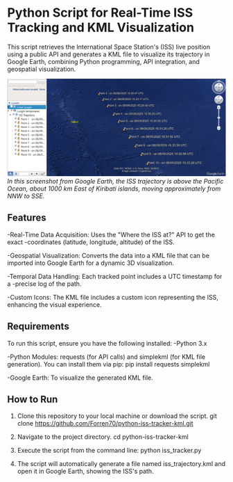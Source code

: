 # **Python Script for Real-Time ISS Tracking and KML Visualization**

This script retrieves the International Space Station's (ISS) live position using a public API and generates a KML file to visualize its trajectory in Google Earth, combining Python programming, API integration, and geospatial visualization.

![ISS Trajectory visualized in Google Earth](https://github.com/Forren70/python-iss-tracker-kml/blob/main/ISS-trajectory-GoogleEarth.png)
*In this screenshot from Google Earth, the ISS trajectory is above the Pacific Ocean, about 1000 km East of Kiribati islands, moving approximately from NNW to SSE.*

## Features
-Real-Time Data Acquisition: Uses the "Where the ISS at?" API to get the exact -coordinates (latitude, longitude, altitude) of the ISS.

-Geospatial Visualization: Converts the data into a KML file that can be imported into Google Earth for a dynamic 3D visualization.

-Temporal Data Handling: Each tracked point includes a UTC timestamp for a -precise log of the path.

-Custom Icons: The KML file includes a custom icon representing the ISS, enhancing the visual experience.

## Requirements
To run this script, ensure you have the following installed:
-Python 3.x

-Python Modules: requests (for API calls) and simplekml (for KML file generation). You can install them via pip:
pip install requests simplekml

-Google Earth: To visualize the generated KML file.

## How to Run
1) Clone this repository to your local machine or download the script.
git clone https://github.com/Forren70/python-iss-tracker-kml.git

2) Navigate to the project directory.
cd python-iss-tracker-kml

3) Execute the script from the command line:
python iss_tracker.py

4) The script will automatically generate a file named iss_trajectory.kml and open it in Google Earth, showing the ISS's path.
